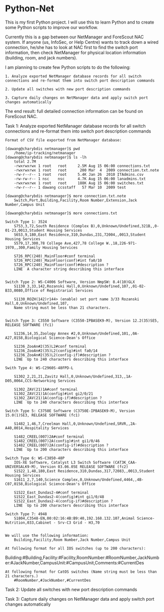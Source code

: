 # Python-Net

This is my first Python project. I will use this to learn Python and to create some Python scripts to improve our workflow. 

Currently this is a gap between our NetManager and ForeScout NAC system. If anyone (us, InfoSec, or Help Centre) wants to track down a wired connection, he/she has to look at NAC first to find the switch port information, then check NetManager for physical location information (building, room, and jack numbers). 

I am planning to create few Python scripts to do the following: 

	1. Analyze exported NetManager database records for all switch connections and re-format them into switch port description commands
	
	2. Update all switches with new port description commands
	
	3. Capture daily changes on NetManager data and apply switch port changes automatically

The end result: full detailed connection information can be found on ForeScout NAC. 


Task 1: Analyze exported NetManager database records for all switch connections and re-format them into switch port description commands
	
	Format of CSV file exported from NetManager database: 
	
	[dawang@charybdis netmanager]$ pwd
		/home/ip-tracking/netmanager
	[dawang@charybdis netmanager]$ ls -lh 
		total 2.7M
		-rwxrwxrwx 1 root   root     2.5M Aug 15 06:00 connections.txt
		-rwxrwxrwx 1 root   root      200 Mar  4  2009 connection.txt.note
		-rw-r--r-- 1 root   root     5.4K Jan 26  2010 ITAdmins.csv
		-rw-rw-r-- 1 nsc    nsc      4.7K Aug 15 06:00 lanadmins.txt
		-rwxrwxrwx 1 root   root     188K Aug 15 06:00 switches.txt
		-rw-r--r-- 1 dawang ccsstaff   57 Mar 10  2009 test

	[dawang@charybdis netmanager]$ more connection.txt.note
		Switch,Port,Building,Facility,Room Number,Extension,Jack Number,Campus Unit
	
	[dawang@charybdis netmanager]$ more connections.txt 
		
	Switch Type 1: 3524
		S753,3,72,South Residence (Complex B),0,Unknown/Undefined,321B,,0-01-23,0013,Student Housing Services
		S653,9,180,East Residence,310,Dundas,231,72004,,0013,Student Housing Services
		S579,17,300,78 College Ave,427,78 College W.,18,226-971-1970,,300,Family Housing Services
		
		S726_RPC(240)_MainFloor#conf terminal
		S726_RPC(240)_MainFloor(conf)#int fa0/10
		S726_RPC(240)_MainFloor(conf)#description ?
  		LINE  A character string describing this interface

		
	Switch Type 2: WS-C4006 Software, Version NmpSW: 8.4(10)GLX
		S1130_3,33,142,Rozanski Hall,0,Unknown/Undefined,107,,01-02-B33,0080,Office of Registrarial Services
		
		S1130_ROZH(142)r144> (enable) set port name 3/33 Rozanski Hall,0,Unknown/Undefined,107,
		Name string must be less than 21 characters.
		
		
	Switch Type 3: C3550 Software (C3550-IPBASEK9-M), Version 12.2(35)SE5, RELEASE SOFTWARE (fc1)
	
		S1236,14,35,Zoology Annex #2,0,Unknown/Undefined,101,,0A-A27,0158,Biological Science-Dean's Office
		
		S1236_ZooAn#2(35)L2#conf terminal
		S1236_ZooAn#2(35)L2(config)#int fa0/14
		S1236_ZooAn#2(35)L2(config-if)#description ?
  		LINE  Up to 240 characters describing this interface
		
	Swith Type 4: WS-C2960S-48FPD-L 
	
		S1302_2,21,21,Zavitz Hall,0,Unknown/Undefined,313,,1A-D05,0064,CCS-Networking Services
		
		S1302_ZAV(21)1A#conf terminal 
		S1302_ZAV(21)1A(config)#int gi2/0/21
		S1302_ZAV(21)1A(config-if)#description ?
  		LINE  Up to 240 characters describing this interface
		
	Switch Type 5: C3750E Software (C3750E-IPBASEK9-M), Version 15.0(1)SE3, RELEASE SOFTWARE (fc1)
	
		S1482_1,46,7,Creelman Hall,0,Unknown/Undefined,SRVR,,2A-A40,0014,Hospitality Services
		
		S1482_CREEL(007)2A#conf terminal 
		S1482_CREEL(007)2A(config)#int gi1/0/46
		S1482_CREEL(007)2A(config-if)#description ?
  		LINE  Up to 200 characters describing this interface
		
	Switch Type 6: WS-C3850-48P 
		IOS-XE Software, Catalyst L3 Switch Software (CAT3K_CAA-UNIVERSALK9-M), Version 03.06.05E RELEASE SOFTWARE (fc2)
		S1522_1,48,180,East Residence,310,Dundas,317,72083,,0013,Student Housing Services
		S1611_2,7,140,Science Complex,0,Unknown/Undefined,4464,,4B-C07,0158,Biological Science-Dean's Office
		
		S1522_East_Dundas2-4#conf terminal 
		S1522_East_Dundas2-4(config)#int gi1/0/48
		S1522_East_Dundas2-4(config-if)#description ?
  		LINE  Up to 200 characters describing this interface
		
	Switch Type 7: 4948
		S1804,C3548-EN,00:02:16:4B:B9:40,192.168.132.107,Animal Science-Nutrition,033,Cabinet - Srv-C3 Grid - H3,70
	
	
	We will use the following information: 
		Building,Facility,Room Number,Jack Number,Campus Unit
	
	At following format for all IOS switches (up to 200 characters): 
	
Building:#Building,Facility:#Facility,RoomNumber:#RoomNumber,JackNumber:#JackNumber,CampusUnit:#CampusUnit,Comments:#CurrentDes
		
	At following format for CatOS switches (Name string must be less than 21 characters.)
		#RoomNumber,#JackNumber,#CurrentDes
		
		
		
Task 2: Update all switches with new port description commands


Task 3: Capture daily changes on NetManager data and apply switch port changes automatically

